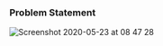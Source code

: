 ### Problem Statement


![Screenshot 2020-05-23 at 08 47 28](https://user-images.githubusercontent.com/26361028/82720523-09d15380-9cd2-11ea-978f-1dcfab508e80.png)
